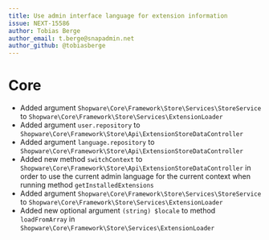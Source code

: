 ```yaml
---
title: Use admin interface language for extension information
issue: NEXT-15586
author: Tobias Berge
author_email: t.berge@snapadmin.net 
author_github: @tobiasberge
---
```

# Core
* Added argument `Shopware\Core\Framework\Store\Services\StoreService` to `Shopware\Core\Framework\Store\Services\ExtensionLoader`
* Added argument `user.repository` to `Shopware\Core\Framework\Store\Api\ExtensionStoreDataController`
* Added argument `language.repository` to `Shopware\Core\Framework\Store\Api\ExtensionStoreDataController`
* Added new method `switchContext` to `Shopware\Core\Framework\Store\Api\ExtensionStoreDataController` in order to use the current admin language for the current context when running method `getInstalledExtensions`
* Added argument `Shopware\Core\Framework\Store\Services\StoreService` to `Shopware\Core\Framework\Store\Services\ExtensionLoader`
* Added new optional argument `(string) $locale` to method `loadFromArray` in `Shopware\Core\Framework\Store\Services\ExtensionLoader`
